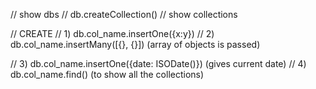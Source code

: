 // show dbs
// db.createCollection()
// show collections

// CREATE
// 1) db.col_name.insertOne({x:y})
// 2) db.col_name.insertMany([{}, {}])    (array of objects is passed)

// 3) db.col_name.insertOne({date: ISODate()})   (gives current date)
// 4) db.col_name.find()    (to show all the collections)
